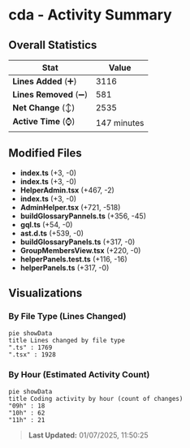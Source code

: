 # cda - Activity Summary 

## Overall Statistics

| Stat                   | Value                                                             |
| ---------------------- | ----------------------------------------------------------------- |
| **Lines Added** (➕)   | 3116                                          |
| **Lines Removed** (➖) | 581                                        |
| **Net Change** (↕)    | 2535                |
| **Active Time** (⌚)   | 147 minutes |


## Modified Files
- **index.ts** (+3, -0)
- **index.ts** (+3, -0)
- **HelperAdmin.tsx** (+467, -2)
- **index.ts** (+3, -0)
- **AdminHelper.tsx** (+721, -518)
- **buildGlossaryPannels.ts** (+356, -45)
- **gql.ts** (+54, -0)
- **ast.d.ts** (+539, -0)
- **buildGlossaryPanels.ts** (+317, -0)
- **GroupMembersView.tsx** (+220, -0)
- **helperPanels.test.ts** (+116, -16)
- **helperPanels.ts** (+317, -0)

## Visualizations

### By File Type (Lines Changed)

```mermaid
pie showData
title Lines changed by file type
".ts" : 1769
".tsx" : 1928
```

### By Hour (Estimated Activity Count)

```mermaid
pie showData
title Coding activity by hour (count of changes)
"09h" : 18
"10h" : 62
"11h" : 21
```


> **Last Updated:** 01/07/2025, 11:50:25